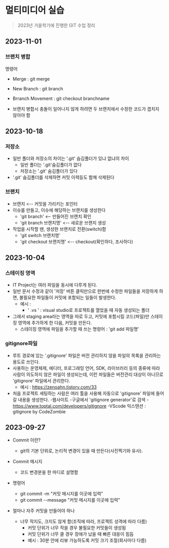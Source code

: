 # 멀티미디어 실습

> 2023년 가을학기에 진행한 GIT 수업 정리

## 2023-11-01
### 브랜치 병합

명령어 
- Merge : git merge 
- New Branch : git branch 
- Brranch Movement : git checkout branchname

- 브랜치 병합시 충돌이 일어나지 않게 하려면 두 브랜치에서 수정한 코드가 겹치지 않아야 함

## 2023-10-18

### 저장소

- 일반 폴더와 저장소의 차이는 '.git' 숨김폴더가 있냐 없냐의 차이
  - 일반 폴더는 '.git'숨김폴더가 없다
  - 저장소는 '.git' 숨김폴더가 있다
- '.git' 숨김폴더를 삭제하면 커밋 이력등도 함께 삭제된다

### 브랜치

- 브랜치 <-- 커밋을 가리키는 포인터
- 이슈를 만들고, 이슈에 해당하는 브랜치를 생성한다
  - 'git branch' <-- 만들어진 브랜치 확인
  - 'git branch 브랜치명' <-- 새로운 브랜치 생성
- 작업을 시작할 땐, 생성한 브랜치로 전환(switch)함
  - 'git switch 브랜치명'
  - 'git checkout 브랜치명' <-- checkout(확인하다, 조사하다)


## 2023-10-04
### 스테이징 영역
- IT Project는 여러 파일을 동시에 다루게 된다.
- 일반 문서 수정과 같이 '저장' 버튼 클릭만으로 한번에 수정한 파일들을 저장하게 하면, 불필요한 파일들이 커밋에 포함되는 일들이 발생한다.
    - 예시 :
        - ' .vs ' : visual studio로 프로젝트를 열었을 때 자동 생성되는 폴더
- 그래서 staging area라는 영역을 따로 두고, 커밋에 포함시킬 코드(파일)만 스테이징 영역에 추가하게 한 다음, 커밋을 만든다.
    - 스테이징 영역에 파일을 추가할 때 쓰는 명령어 : 'git add 파일명'

### gitignore파일
- 루트 경로에 있는 '.gitignore' 파일은 버전 관리하지 않을 파일의 목록을 관리하는 용도로 쓰인다.
- 사용하는 운영체제, 에디터, 프로그래밍 언어, SDK, 라이브러리 등의 종류에 따라 사람이 의도하지 않은 파일이 생성되는데, 이런 파일들은 버전관리 대상이 아니므로 'gitignore' 파일에서 관리한다.
    - 예시 : https://zenoahn.tistory.com/33
- 처음 프로젝트 세팅하는 사람은 여러 툴을 사용해 자동으로 'gitignore' 파일에 들어갈 내용을 생성한다.
-웹사이트
    -구글에서 'gitignore generator'로 검색
        -https://www.toptal.com/developers/gitignore
    -VScode 익스텐션 : gitignore by CodeZombie

## 2023-09-27
- Commit 이란?

    - git의 기본 단위로, 논리적 변경이 있을 때 만든다(사진찍기와 유사).


- Commit 메시지
    - 코드 변경분을 한 마디로 설명함


- 명령어
    - git commit -m "커밋 메시지를 이곳에 입력"
    - git commit --message "커밋 메시지를 이곳에 입력"


- 얼마나 자주 커밋을 만들어야 하나
    - 너무 작지도, 크지도 않게 함(조직에 따라, 프로젝트 성격에 따라 다름)
        - 커밋 단위가 너무 작을 경우 불필요한 커밋들이 생성됨
        - 커밋 단위가 너무 클 경우 장애가 났을 때 빠른 대응이 힘듬
        - 예시 : 30분 안에 리뷰 가능하도록 커밋 크기 조절(회사마다 다름)